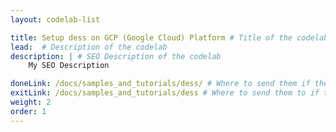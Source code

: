```yaml
---
layout: codelab-list

title: Setup dess on GCP (Google Cloud) Platform # Title of the codelab
lead:  # Description of the codelab
description: | # SEO Description of the codelab
    My SEO Description

doneLink: /docs/samples_and_tutorials/dess/ # Where to send them if they press "Done" at the end of the Codelab
exitLink: /docs/samples_and_tutorials/dess # Where to send them to if they press "Exit Codelab"
weight: 2
order: 1
---
```

